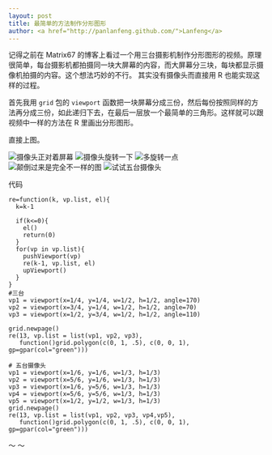 ```yaml
---
layout: post
title: 最简单的方法制作分形图形
author: <a href="http://panlanfeng.github.com/">Lanfeng</a>
---
```


记得之前在 Matrix67 的博客上看过一个用三台摄影机制作分形图形的视频。原理很简单，每台摄影机都拍摄同一块大屏幕的内容，而大屏幕分三块，每块都显示摄像机拍摄的内容。这个想法巧妙的不行。
其实没有摄像头而直接用 R 也能实现这样的过程。  

首先我用 `grid` 包的 `viewport` 函数把一块屏幕分成三份，然后每份按照同样的方法再分成三份，如此递归下去，在最后一层放一个最简单的三角形。这样就可以跟视频中一样的方法在 R 里画出分形图形。  

直接上图。  

![摄像头正对着屏幕](../../../pic/triangle000.png)
![摄像头旋转一下](../../../pic/tri70-20-0.png)
![多旋转一点](../../../pic/tri70.png)	
![颠倒过来是完全不一样的图](../../../pic/triangle180.png)
![试试五台摄像头](../../../pic/square.png)  

代码 

    re=function(k, vp.list, el){
      k=k-1
    
      if(k<=0){
        el()
        return(0)
      }
      for(vp in vp.list){
        pushViewport(vp)
        re(k-1, vp.list, el)
        upViewport()
      }
    }
    #三台
    vp1 = viewport(x=1/4, y=1/4, w=1/2, h=1/2, angle=170)    
    vp2 = viewport(x=3/4, y=1/4, w=1/2, h=1/2, angle=70)
    vp3 = viewport(x=1/2, y=3/4, w=1/2, h=1/2, angle=110)

    grid.newpage()
    re(13, vp.list = list(vp1, vp2, vp3), 
       function()grid.polygon(c(0, 1, .5), c(0, 0, 1), gp=gpar(col="green")))

    # 五台摄像头
    vp1 = viewport(x=1/6, y=1/6, w=1/3, h=1/3)
    vp2 = viewport(x=5/6, y=1/6, w=1/3, h=1/3)
    vp3 = viewport(x=1/6, y=5/6, w=1/3, h=1/3)
    vp4 = viewport(x=5/6, y=5/6, w=1/3, h=1/3)
    vp5 = viewport(x=1/2, y=1/2, w=1/3, h=1/3)
    grid.newpage()
    re(13, vp.list = list(vp1, vp2, vp3, vp4,vp5), 
       function()grid.polygon(c(0, 1, .5), c(0, 0, 1), gp=gpar(col="green")))

～
～                    

